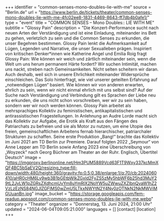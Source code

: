 +++
identifier = "common-senses-mono-doubles-lie-with-me"
source = "Berlin.de"
url = "https://www.berlin.de/tickets/theater/common-senses-mono-doubles-lie-with-me-4fc02ee8-1831-4469-8643-ff7db4b0afe1/"
type = "event"
title = "COMMON SENSES – Mono Doubles:: LIE WITH ME"
subtitle = "Glossy Pain"
description = "Die Konzert-Performance sucht nach neuen Arten der Verständigung und ist eine Einladung, miteinander ins Bett zu gehen, verletzlich zu sein und die Common Senses zu erkunden, die unser Begehren bestimmen. Glossy Pain lenkt die Aufmerksamkeit auf Lügen, Legenden und Narrative, die unser Sexualleben prägen. Inspiriert von kritischen Denker*innen wie Katherine Angel und Emilia Roig fragt Glossy Pain: Wie können wir weich und zärtlich miteinander sein, wenn die Welt um uns herum permanent Härte fordert? Wir suchen Intimität, machen uns nackt, streben nach Gemeinsamkeiten. Nicht selten scheitern wir daran. Auch deshalb, weil sich in unsere Ehrlichkeit miteinander Widersprüche einschleichen. Das Solo hinterfragt, wie viel unserer geteilten Erfahrung auf „notwendigen Lügen“ basiert. Wie können wir von anderen erwarten, ehrlich zu sein, wenn wir nicht einmal ehrlich mit uns selbst sind? Auf der Suche nach Verständigung und Verbindung gilt es Sprachen der Liebe neu zu erkunden, die uns nicht schon vorschreiben, wer wir zu sein haben, sondern wer wir noch werden können. Glossy Pain arbeitet als mehrsprachiges Kollektiv zu feministischen, antikapitalistischen und antirassistischen Fragestellungen. In Anlehnung an Audre Lorde macht sich das Kollektiv zur Aufgabe, die Erotik als Kraft aus den Fängen des Patriarchats zu befreien und sie als Motor zu nutzen, um eine Utopie des freien, gemeinschaftlichen Arbeitens fernab hierarchischer, patriarchaler Strukturen zu schaffen. Seine erste Produktion „Bang!“ brachte das Kollektiv im Juni 2021 am TD Berlin zur Premiere. Darauf folgten 2022 „Seymour“ von Anne Lepper am TD Berlin sowie Anfang 2023 eine Überschreibung von „Woyzeck“ nach Georg Büchner am Theater an der Ruhr. Englisch, Übertitel Deutsch"
image = "https://imgproxy.berlinonline.net/Hm3PUM5889Vcd63F1T9Wxy337kcMmXQF4BC5bSaEV2Q/resizing_type:fill-down/width:480/height:360/gravity:fp:0.5:0.38/enlarge:1/q:70/cb:2024060410/aHR0cHM6Ly9wb3B1bGEtbWlkZGxld2FyZS5zMy5hbWF6b25hd3MuY29tL2JvLW1pZGRsZXdhcmUvYm8uYmRlX2NoYW5uZWwuZXZlbnQvaW1hZ2VzLzEzNS84NGJlZGFlMS0wZmU5LTkxNWYtN2Y4Ny0zOTNkN2NkMWViMGUuanBn.jpg"
image_bucket = "https://storage.googleapis.com/fem-readup.appspot.com/common-senses-mono-doubles-lie-with-me.webp"
category = "Theater"
organizer = "Donnerstag, 13. Juni 2024, 21:00 Uhr"
updated = "2024-06-04T09:05:21.000"
languages = []
[contact]
[location]
+++